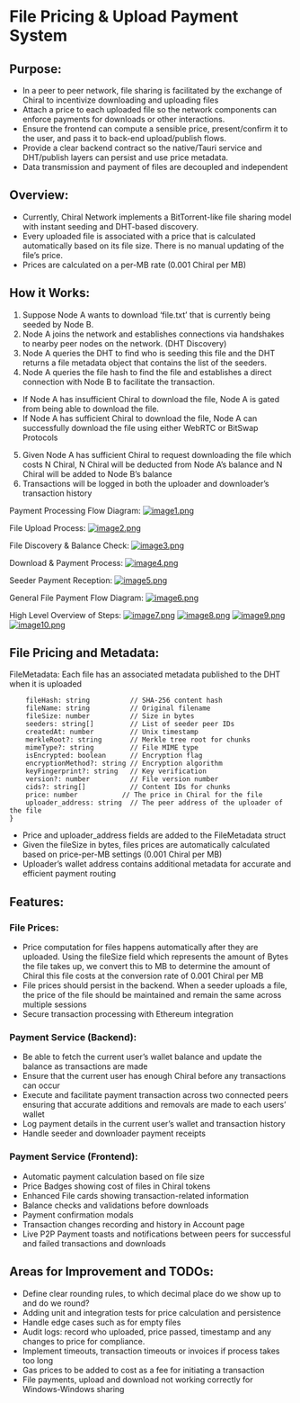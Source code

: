 # File Pricing & Upload Payment System

## Purpose:
- In a peer to peer network, file sharing is facilitated by the exchange of Chiral to incentivize downloading and uploading files
- Attach a price to each uploaded file so the network components can enforce payments for downloads or other interactions.
- Ensure the frontend can compute a sensible price, present/confirm it to the user, and pass it to back-end upload/publish flows.
- Provide a clear backend contract so the native/Tauri service and DHT/publish layers can persist and use price metadata.
- Data transmission and payment of files are decoupled and independent



## Overview:
- Currently, Chiral Network implements a BitTorrent-like file sharing model with instant seeding and DHT-based discovery.
- Every uploaded file is associated with a price that is calculated automatically based on its file size. There is no manual updating of the file’s price.
- Prices are calculated on a per-MB rate (0.001 Chiral per MB)


## How it Works:
1. Suppose Node A wants to download ‘file.txt’ that is currently being seeded by Node B.
2. Node A joins the network and establishes connections via handshakes to nearby peer nodes on the network. (DHT Discovery)
3. Node A queries the DHT to find who is seeding this file and the DHT returns a file metadata object that contains the list of the seeders.
4. Node A queries the file hash to find the file and establishes a direct connection with Node B to facilitate the transaction. 
- If Node A has insufficient Chiral to download the file, Node A is gated from being able to download the file. 
- If Node A has sufficient Chiral to download the file, Node A can successfully download the file using either WebRTC or BitSwap Protocols
5. Given Node A has sufficient Chiral to request downloading the file which costs N Chiral, N Chiral will be deducted from Node A’s balance and N Chiral will be added to Node B’s balance
6. Transactions will be logged in both the uploader and downloader’s transaction history



Payment Processing Flow Diagram:
[![image1.png](https://i.postimg.cc/5y3z8zKd/image1.png)](https://postimg.cc/V0J58JcD)

File Upload Process:
[![image2.png](https://i.postimg.cc/Xq8595Ht/image2.png)](https://postimg.cc/K31421y5)

File Discovery & Balance Check:
[![image3.png](https://i.postimg.cc/ZncN6N72/image3.png)](https://postimg.cc/hQXhBXq1)

Download & Payment Process:
[![image4.png](https://i.postimg.cc/PJ4D1DVG/image4.png)](https://postimg.cc/fSVkNVh5)

Seeder Payment Reception:
[![image5.png](https://i.postimg.cc/gjDh3hST/image5.png)](https://postimg.cc/7J5bk5y3)

General File Payment Flow Diagram:
[![image6.png](https://i.postimg.cc/8cHvLvKX/image6.png)](https://postimg.cc/648TX8NC)

High Level Overview of Steps:
[![image7.png](https://i.postimg.cc/kGcSWS11/image7.png)](https://postimg.cc/CnRdgRVk)
[![image8.png](https://i.postimg.cc/gjDh3hSM/image8.png)](https://postimg.cc/bSZdhZjb)
[![image9.png](https://i.postimg.cc/D0gG1Gjx/image9.png)](https://postimg.cc/RJWqBWzt)
[![image10.png](https://i.postimg.cc/SRr9c9TD/image10.png)](https://postimg.cc/BPjt0jGK)


## File Pricing and Metadata:

FileMetadata: Each file has an associated metadata published to the DHT when it is uploaded
```{
    fileHash: string          // SHA-256 content hash
    fileName: string          // Original filename
    fileSize: number          // Size in bytes
    seeders: string[]         // List of seeder peer IDs
    createdAt: number         // Unix timestamp
    merkleRoot?: string       // Merkle tree root for chunks
    mimeType?: string         // File MIME type
    isEncrypted: boolean      // Encryption flag
    encryptionMethod?: string // Encryption algorithm
    keyFingerprint?: string   // Key verification
    version?: number          // File version number
    cids?: string[]           // Content IDs for chunks
    price: number		    // The price in Chiral for the file
    uploader_address: string  // The peer address of the uploader of the file
}
```
- Price and uploader_address fields are added to the FileMetadata struct
- Given the fileSize in bytes, files prices are automatically calculated based on price-per-MB settings (0.001 Chiral per MB)
- Uploader’s wallet address contains additional metadata for accurate and efficient payment routing

## Features:

### File Prices:
- Price computation for files happens automatically after they are uploaded. Using the fileSize field which represents the amount of Bytes the file takes up, we convert this to MB to determine the amount of Chiral this file costs at the conversion rate of 0.001 Chiral per MB
- File prices should persist in the backend. When a seeder uploads a file, the price of the file should be maintained and remain the same across multiple sessions
- Secure transaction processing with Ethereum integration



### Payment Service (Backend):
- Be able to fetch the current user’s wallet balance and update the balance as transactions are made
- Ensure that the current user has enough Chiral before any transactions can occur
- Execute and facilitate payment transaction across two connected peers ensuring that accurate additions and removals are made to each users’ wallet
- Log payment details in the current user’s wallet and transaction history
- Handle seeder and downloader payment receipts



### Payment Service (Frontend):
- Automatic payment calculation based on file size
- Price Badges showing cost of files in Chiral tokens
- Enhanced File cards showing transaction-related information
- Balance checks and validations before downloads
- Payment confirmation modals
- Transaction changes recording and history in Account page
- Live P2P Payment toasts and notifications between peers for successful and failed transactions and downloads

## Areas for Improvement and TODOs:
- Define clear rounding rules, to which decimal place do we show up to and do we round?
- Adding unit and integration tests for price calculation and persistence
- Handle edge cases such as for empty files
- Audit logs: record who uploaded, price passed, timestamp and any changes to price for compliance.
- Implement timeouts, transaction timeouts or invoices if process takes too long
- Gas prices to be added to cost as a fee for initiating a transaction
- File payments, upload and download not working correctly for Windows-Windows sharing


